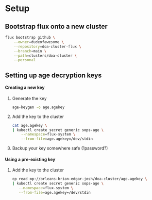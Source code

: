 # Setup

## Bootstrap flux onto a new cluster

```sh
flux bootstrap github \
    --owner=dudeofawesome \
    --repository=doa-cluster-flux \
    --branch=main \
    --path=clusters/doa-cluster \
    --personal
```

## Setting up age decryption keys

#### Creating a new key

1. Generate the key

   ```sh
   age-keygen -o age.agekey
   ```

1. Add the key to the cluster

   ```sh
   cat age.agekey \
   | kubectl create secret generic sops-age \
       --namespace=flux-system \
       --from-file=age.agekey=/dev/stdin
   ```

1. Backup your key somewhere safe (1password?)

#### Using a pre-existing key

1. Add the key to the cluster

   ```sh
   op read op://orleans-brian-edgar-josh/doa-cluster/age.agekey \
   | kubectl create secret generic sops-age \
      --namespace=flux-system \
      --from-file=age.agekey=/dev/stdin
   ```
